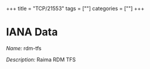 +++
title = "TCP/21553"
tags = [""]
categories = [""]
+++

# IANA Data

_Name:_ rdm-tfs

_Description:_ Raima RDM TFS


